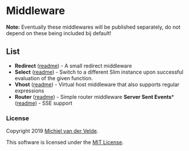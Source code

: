 # Middleware

**Note:** Eventually these middlewares will be published separately, do not
depend on these being included bij default!

## List

* **Redirect** ([readme](./redirect/README.md)) - A small redirect middleware
* **Select** ([readme](./select/README.md)) - Switch to a different Slim instance
upon successful evaluation of the given function.
* **Vhost** ([readme](./vhost/README.md)) - Virtual host middleware that also
supports regular expressions
* **Router** ([readme](./router/README.md)) - Simple router middleware
**Server Sent Events*** ([readme](./sse/README.md)) - SSE support

### License

Copyright 2019 [Michiel van der Velde](http://www.michielvdvelde.nl).

This software is licensed under the [MIT License](LICENSE).
